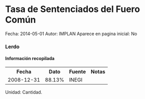 Tasa de Sentenciados del Fuero Común
=====

Fecha: 2014-05-01
Autor: IMPLAN
Aparece en pagina inicial: No

### Lerdo

#### Información recopilada

<table class="table table-hover table-bordered">
  <tr><th>Fecha</th><th>Dato</th><th>Fuente</th><th>Notas</th></tr>
  <tr><td>2008-12-31</td><td>88.13%</td><td>INEGI</td><td></td></tr>
</table>

Unidad: Cantidad.
